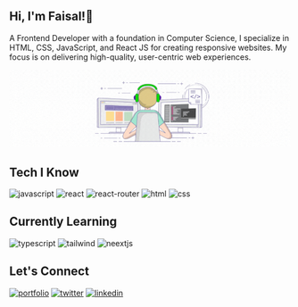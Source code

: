 ## Hi, I'm Faisal!👋

A Frontend Developer with a foundation in Computer Science, I specialize in HTML, CSS, JavaScript, and React JS for creating responsive websites. My focus is on delivering high-quality, user-centric web experiences.

![MasterHead](https://raw.githubusercontent.com/faesalabid/faesalabid/main/readme%20banner.gif)

## Tech I Know

![javascript](https://img.shields.io/badge/JavaScript-323330?style=for-the-badge&logo=javascript&logoColor=F7DF1E)
![react](https://img.shields.io/badge/React_Js-339933?style=for-the-badge&logo=react&logoColor=61DAFB)
![react-router](https://img.shields.io/badge/React_Router-CA4245?style=for-the-badge&logo=react-router&logoColor=white)
![html](https://img.shields.io/badge/HTML5-E34F26?style=for-the-badge&logo=html5&logoColor=white)
![css](https://img.shields.io/badge/CSS3-1572B6?style=for-the-badge&logo=css3&logoColor=white)

## Currently Learning

![typescript](https://img.shields.io/badge/TypeScript-007ACC?style=for-the-badge&logo=typescript&logoColor=white)
![tailwind](https://img.shields.io/badge/Tailwind_CSS-38B2AC?style=for-the-badge&logo=tailwind-css&logoColor=white)
![neextjs](https://img.shields.io/badge/next%20js-000000?style=for-the-badge&logo=nextdotjs&logoColor=white)

## Let's Connect

[![portfolio](https://img.shields.io/badge/Portfolio-255E63?style=for-the-badge&logo=About.me&logoColor=white)](https://faesal.in/)
[![twitter](https://img.shields.io/badge/Twitter-1DA1F2?style=for-the-badge&logo=twitter&logoColor=white)](https://twitter.com/faesalabid)
[![linkedin](https://img.shields.io/badge/linkedin-0A66C2?style=for-the-badge&logo=linkedin&logoColor=white)](https://www.linkedin.com/in/faesalabid/)



